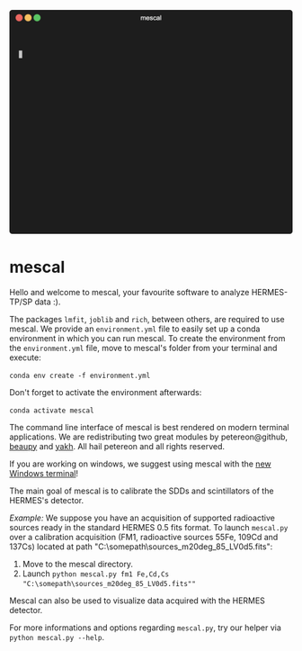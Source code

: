 ![Alt Text](mescal.gif)

# mescal

Hello and welcome to mescal, your favourite software to analyze HERMES-TP/SP data :).

The packages `lmfit`, `joblib` and `rich`, between others, are required to use mescal.
We provide an `environment.yml` file to easily set up a conda environment in which you can run mescal.
To create the environment from the `environment.yml` file, move to mescal's folder from your terminal and execute:

`conda env create -f environment.yml`

Don't forget to activate the environment afterwards:

`conda activate mescal`

The command line interface of mescal is best rendered on modern terminal applications. 
We are redistributing two great modules by petereon@github, [beaupy](https://github.com/petereon/beaupy) and [yakh](https://github.com/petereon/yakh). 
All hail petereon and all rights reserved.

If you are working on windows, we suggest using mescal with the [new Windows terminal](https://apps.microsoft.com/store/detail/windows-terminal/9N0DX20HK701)!


The main goal of mescal is to calibrate the SDDs and scintillators of the HERMES's detector. 

_Example:_
We suppose you have an acquisition of supported radioactive sources ready in the standard HERMES 0.5 fits format.
To launch `mescal.py` over a calibration acquisition (FM1, radioactive sources 55Fe, 109Cd and 137Cs) located at path  "C:\somepath\sources_m20deg_85_LV0d5.fits":

1. Move to the mescal directory.
2. Launch `python mescal.py fm1 Fe,Cd,Cs "C:\somepath\sources_m20deg_85_LV0d5.fits""`

Mescal can also be used to visualize data acquired with the HERMES detector.

For more informations and options regarding `mescal.py`, try our helper via `python mescal.py --help`.
